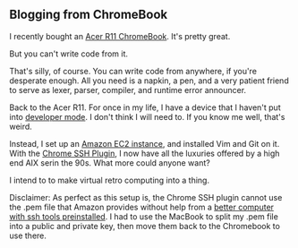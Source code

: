 ## Blogging from ChromeBook 

I recently bought an [Acer R11 ChromeBook][3].
It's pretty great.

But you can't write code from it.

That's silly, of course. You can write code from anywhere, if you're desperate enough.
All you need is a napkin, a pen, and a very patient friend to serve as lexer, parser, compiler, and runtime error announcer.

Back to the Acer R11. For once in my life, I have a device that I haven't put into [developer mode][5]. I don't think I will need to. If you know me well, that's weird.

Instead, I set up an [Amazon EC2 instance][1], and installed Vim and Git on it.
With the [Chrome SSH Plugin][2], I now have all the luxuries offered by a high end AIX serin the 90s. What more could anyone want?

I intend to to make virtual retro computing into a thing.

Disclaimer: As perfect as this setup is, the Chrome SSH plugin cannot use the .pem file that Amazon provides without help from a [better computer with ssh tools preinstalled][4]. I had to use the MacBook to split my .pem file into a public and private key, then move them back to the Chromebook to use there.

[1]: https://aws.amazon.com/ec2
[2]: https://chrome.google.com/webstore/detail/secure-shell/pnhechapfaindjhompbnflcldabbghjo?hl=en
[3]: https://www.cnet.com/products/acer-chromebook-r11/
[4]: https://www.apple.com/macbook-pro/

[5]: https://www.howtogeek.com/210817/how-to-enable-developer-mode-on-your-chromebook/
